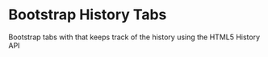 # Bootstrap History Tabs
Bootstrap tabs with that keeps track of the history using the HTML5 History API